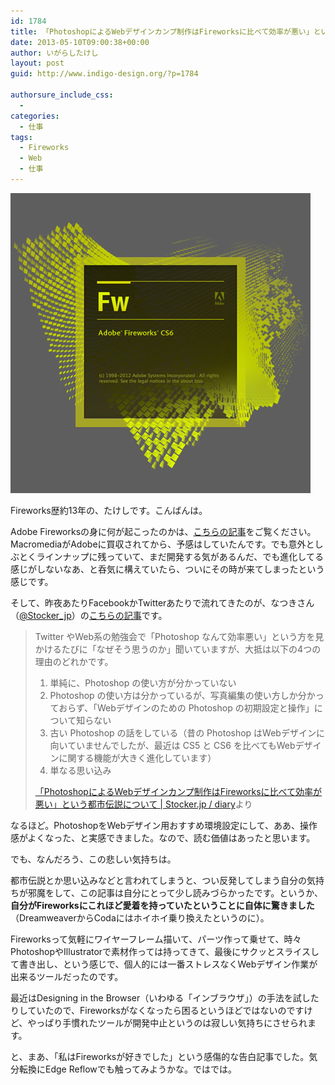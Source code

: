 ```yaml
---
id: 1784
title: 「PhotoshopによるWebデザインカンプ制作はFireworksに比べて効率が悪い」という都市伝説について、を読んで
date: 2013-05-10T09:00:38+00:00
author: いがらしたけし
layout: post
guid: http://www.indigo-design.org/?p=1784

authorsure_include_css:
  - 
categories:
  - 仕事
tags:
  - Fireworks
  - Web
  - 仕事
---
```

<img title="fireworks_cs6.jpg" src="/wp-content/uploads/2013/05/fireworks_cs6.jpg" alt="Fireworks cs6" width="480" height="480" border="0" />

Fireworks歴約13年の、たけしです。こんばんは。

Adobe Fireworksの身に何が起こったのかは、[こちらの記事](http://www.itmedia.co.jp/news/articles/1305/07/news030.html)をご覧ください。MacromediaがAdobeに買収されてから、予感はしていたんです。でも意外としぶとくラインナップに残っていて、まだ開発する気があるんだ、でも進化してる感じがしないなあ、と呑気に構えていたら、ついにその時が来てしまったという感じです。

そして、昨夜あたりFacebookかTwitterあたりで流れてきたのが、なつきさん（[@Stocker_jp](https://twitter.com/Stocker_jp)）の[こちらの記事](http://stocker.jp/diary/switch-to-photoshop/)です。

> Twitter やWeb系の勉強会で「Photoshop なんて効率悪い」という方を見かけるたびに「なぜそう思うのか」聞いていますが、大抵は以下の4つの理由のどれかです。
> 
>   1. 単純に、Photoshop の使い方が分かっていない
>   2. Photoshop の使い方は分かっているが、写真編集の使い方しか分かっておらず、「Webデザインのための Photoshop の初期設定と操作」について知らない
>   3. 古い Photoshop の話をしている（昔の Photoshop はWebデザインに向いていませんでしたが、最近は CS5 と CS6 を比べてもWebデザインに関する機能が大きく進化しています）
>   4. 単なる思い込み
> 
> [「PhotoshopによるWebデザインカンプ制作はFireworksに比べて効率が悪い」という都市伝説について | Stocker.jp / diary](http://stocker.jp/diary/switch-to-photoshop/)より

なるほど。PhotoshopをWebデザイン用おすすめ環境設定にして、ああ、操作感がよくなった、と実感できました。なので、読む価値はあったと思います。

でも、なんだろう、この悲しい気持ちは。

都市伝説とか思い込みなどと言われてしまうと、つい反発してしまう自分の気持ちが邪魔をして、この記事は自分にとって少し読みづらかったです。というか、**自分がFireworksにこれほど愛着を持っていたということに自体に驚きました**（DreamweaverからCodaにはホイホイ乗り換えたというのに）。

Fireworksって気軽にワイヤーフレーム描いて、パーツ作って乗せて、時々PhotoshopやIllustratorで素材作っては持ってきて、最後にサクッとスライスして書き出し、という感じで、個人的には一番ストレスなくWebデザイン作業が出来るツールだったのです。

最近はDesigning in the Browser（いわゆる「インブラウザ」）の手法を試したりしていたので、Fireworksがなくなったら困るというほどではないのですけど、やっぱり手慣れたツールが開発中止というのは寂しい気持ちにさせられます。

と、まあ、「私はFireworksが好きでした」という感傷的な告白記事でした。気分転換にEdge Reflowでも触ってみようかな。ではでは。
